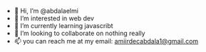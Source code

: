 - 👋 Hi, I’m @abdalaelmi
- 👀 I’m interested in web dev
- 🌱 I’m currently learning javascribt
- 💞️ I’m looking to collaborate on nothing really
- 📫 you can reach me at my email: amiirdecabdala1@gmail.com

<!---
abdalaelmi/abdalaelmi is a ✨ special ✨ repository because its `README.md` (this file) appears on your GitHub profile.
You can click the Preview link to take a look at your changes.
--->
